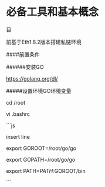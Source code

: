 # 必备工具和基本概念

目

前基于Eth1.8.2版本搭建私链环境



\#\#\#\#前置条件



\#\#\#\#\#\#安装GO



https://golang.org/dl/



\#\#\#\#\#设置环境GO环境变量



cd /root



vi .bashrc



\`\`\`js



insert line



export GOROOT=/root/go/go



export GOPATH=/root/go/go



export PATH=$PATH:$GOROOT/bin



\`\`\`

